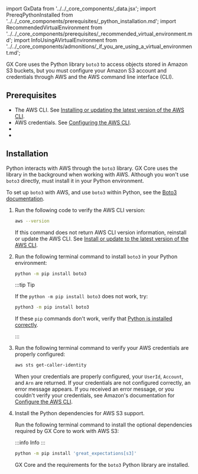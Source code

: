 import GxData from '../../_core_components/_data.jsx';
import PrereqPythonInstalled from '../../_core_components/prerequisites/_python_installation.md';
import RecommendedVirtualEnvironment from '../../_core_components/prerequisites/_recommended_virtual_environment.md';
import InfoUsingAVirtualEnvironment from '../../_core_components/admonitions/_if_you_are_using_a_virtual_environment.md';

GX Core uses the Python library `boto3` to access objects stored in Amazon S3 buckets, but you must configure your Amazon S3 account and credentials through AWS and the AWS command line interface (CLI).

## Prerequisites

- The AWS CLI. See [Installing or updating the latest version of the AWS CLI](https://docs.aws.amazon.com/cli/latest/userguide/getting-started-install.html).
- AWS credentials. See [Configuring the AWS CLI](https://docs.aws.amazon.com/cli/latest/userguide/cli-chap-configure.html).
- <PrereqPythonInstalled/>
- <RecommendedVirtualEnvironment/>

## Installation

Python interacts with AWS through the `boto3` library. GX Core uses the library in the background when working with AWS. Although you won't use `boto3` directly, must install it in your Python environment.

To set up `boto3` with AWS, and use `boto3` within Python, see the [Boto3 documentation](https://boto3.amazonaws.com/v1/documentation/api/latest/index.html).

1. Run the following code to verify the AWS CLI version:

   ```bash title="Terminal input"
   aws --version
   ```

   If this command does not return AWS CLI version information, reinstall or update the AWS CLI.  See [Install or update to the latest version of the AWS CLI](https://docs.aws.amazon.com/cli/latest/userguide/getting-started-install.html).

2. Run the following terminal command to install `boto3` in your Python environment:

   ```bash title="Terminal input"
   python -m pip install boto3
   ```

   :::tip Tip

   If the `python -m pip install boto3` does not work, try:

   ```bash title="Terminal input"
   python3 -m pip install boto3
   ```
   
   If these `pip` commands don't work, verify that [Python is installed correctly](core/set_up_a_gx_environment/install_gx.md).

   :::

3. Run the following terminal command to verify your AWS credentials are properly configured:

   ```bash title="Terminal input"
   aws sts get-caller-identity
   ```

   When your credentials are properly configured, your `UserId`, `Account`, and `Arn` are returned. If your credentials are not configured correctly, an error message appears. If you received an error message, or you couldn't verify your credentials, see Amazon's documentation for [Configure the AWS CLI](https://docs.aws.amazon.com/cli/latest/userguide/cli-chap-configure.html).
  
4. Install the Python dependencies for AWS S3 support.

   Run the following terminal command to install the optional dependencies required by GX Core to work with AWS S3:

   :::info Info
   <InfoUsingAVirtualEnvironment/>
   :::

   ```bash title="Terminal input"
   python -m pip install 'great_expectations[s3]'
   ```

   GX Core and the requirements for the `boto3` Python library are installed.
